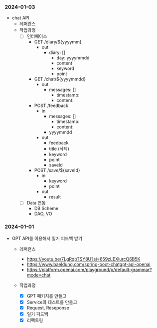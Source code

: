 
### 2024-01-03
- chat API
  * 레퍼런스
  * 작업과정
    - [ ] 인터페이스
      * GET /diary/${yyyymm}
        - out
          * diary: []
            - day: yyyymmdd
            - content
            - keyword
            - point
      * GET /chat/${yyyymmdd}
        - out
          * messages: []
            - timestamp: 
            - content: 
      * POST /feedback
        - in
          * messages: []
            - timestamp: 
            - content: 
          * yyyymmdd
        - out
          * feedback
          * <s>title</s> (삭제)
          * keyword
          * point
          * saveId
      * POST /save/${saveId}
        - in
          * keyword
          * point
        - out
          * result
    - [ ] Data 연동 
      * DB Scheme
      * DAO, VO


### 2024-01-01
- GPT API를 이용해서 일기 피드백 받기
  * 레퍼런스 
    - https://youtu.be/7LgRqbTSY8U?si=659zLEXlurcQ6B5K
    - https://www.baeldung.com/spring-boot-chatgpt-api-openai
    - https://platform.openai.com/playground/p/default-grammar?mode=chat
    
  * 작업과정
    - [x] GPT 패키지를 만들고
    - [x] Service와 테스트를 만들고
    - [x] Request, Reseponse
    - [x] 일기 피드백
    - [x] 리팩토링